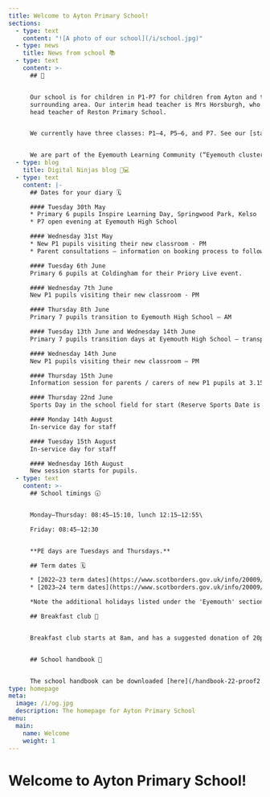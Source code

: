 ```yaml
---
title: Welcome to Ayton Primary School!
sections:
  - type: text
    content: "![A photo of our school](/i/school.jpg)"
  - type: news
    title: News from school 📚
  - type: text
    content: >-
      ## 👋


      Our school is for children in P1-P7 for children from Ayton and the
      surrounding area. Our interim head teacher is Mrs Horsburgh, who is the
      head teacher of Reston Primary School.


      We currently have three classes: P1–4, P5–6, and P7. See our [staff page](/staff) for more information.


      We are part of the Eyemouth Learning Community (“Eyemouth cluster”) – children from Ayton, Coldingham, Cockburnspath, Eyemouth and Reston primary schools move up together to Eyemouth High School.
  - type: blog
    title: Digital Ninjas blog 🥷💻
  - type: text
    content: |-
      ## Dates for your diary 🗓️

      #### Tuesday 30th May
      * Primary 6 pupils Inspire Learning Day, Springwood Park, Kelso
      * P7 open evening at Eyemouth High School

      #### Wednesday 31st May
      * New P1 pupils visiting their new classroom - PM
      * Parent consultations – information on booking process to follow.

      #### Tuesday 6th June
      Primary 6 pupils at Coldingham for their Priory Live event.

      #### Wednesday 7th June
      New P1 pupils visiting their new classroom - PM

      #### Thursday 8th June
      Primary 7 pupils transition to Eyemouth High School – AM

      #### Tuesday 13th June and Wednesday 14th June
      Primary 7 pupils transition days at Eyemouth High School – transport will be provided

      #### Wednesday 14th June
      New P1 pupils visiting their new classroom – PM

      #### Thursday 15th June
      Information session for parents / carers of new P1 pupils at 3.15pm

      #### Thursday 22nd June
      Sports Day in the school field for start (Reserve Sports Date is Tuesday 27th June)

      #### Monday 14th August
      In-service day for staff

      #### Tuesday 15th August
      In-service day for staff

      #### Wednesday 16th August
      New session starts for pupils.
  - type: text
    content: >-
      ## School timings 🕣


      Monday–Thursday: 08:45–15:10, lunch 12:15–12:55\

      Friday: 08:45–12:30


      **PE days are Tuesdays and Thursdays.**

      ## Term dates 🗓️

      * [2022–23 term dates](https://www.scotborders.gov.uk/info/20009/schools_and_learning/621/term_holiday_and_closure_dates/2)
      * [2023–24 term dates](https://www.scotborders.gov.uk/info/20009/schools_and_learning/621/term_holiday_and_closure_dates/3)

      *Note the additional holidays listed under the 'Eyemouth' section of 'Casual Holidays'*

      ## Breakfast club 🥣


      Breakfast club starts at 8am, and has a suggested donation of 20p. Please make sure you receive messages from the school via email or Xpressions for any updates to the schedule.


      ## School handbook 📘


      The school handbook can be downloaded [here](/handbook-22-proof2.pdf).
type: homepage
meta:
  image: /i/og.jpg
  description: The homepage for Ayton Primary School
menu:
  main:
    name: Welcome
    weight: 1
---
```

# Welcome to Ayton Primary School!
